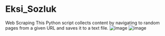 # Eksi_Sozluk
 Web Scraping
This Python script collects content by navigating to random pages from a given URL and saves it to a text file.
![image](https://github.com/user-attachments/assets/e3e5ce4a-26d0-4a63-9b11-f2f72d4a3b3b)
![image](https://github.com/user-attachments/assets/83ccbe5c-e9d1-4914-8c59-dea11b1b0663)
